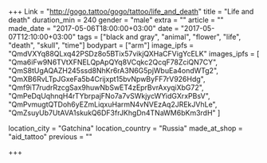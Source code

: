 +++
Link = "http://gogo.tattoo/gogo/tattoo/life_and_death"
title = "Life and death"
duration_min = 240
gender = "male"
extra = ""
article = ""
made_date = "2017-05-06T18:00:00+03:00"
date = "2017-05-07T12:10:00+03:00"
tags = ["black and gray", "animal", "flower", "life", "death", "skull", "time"]
bodypart = ["arm"]
image_ipfs = "QmdVXYq88QLxq42PSDz8o5BTix57vikjQXHaCFVigYcELK"
images_ipfs = [  "Qma6iFw9N6TVtXFNELQpApQYq8VCqkc2QcqF78ZciQN7CY",
  "QmS8tUgAQAZH245ssd8NhKr6rA3N6G5pjWbuEa4ondWTg2",
  "QmXB6RvLTpJGxeFa5b4Crijxpt15bvNpwByFF7rV926Hdg",
  "Qmf9iT7rudrRzcgSax9huwNbSwET4zEprBvrAxyqiXbG72",
  "QmPeDqUqhnqH4rTYbrpajFNo7a7vSWkjycWYidGXrxPBsV",
  "QmPvmugtQTDoh6yEZmLiqxuHarmN4vNVEzAq2JREkJVhLe",
  "QmZsuyUb7UtAVA1skukQ6DF3frJKhgDn4TNaWM6bKm3rdH"
]

location_city = "Gatchina"
location_country = "Russia"
made_at_shop = "aid_tattoo"
previous = ""

+++
